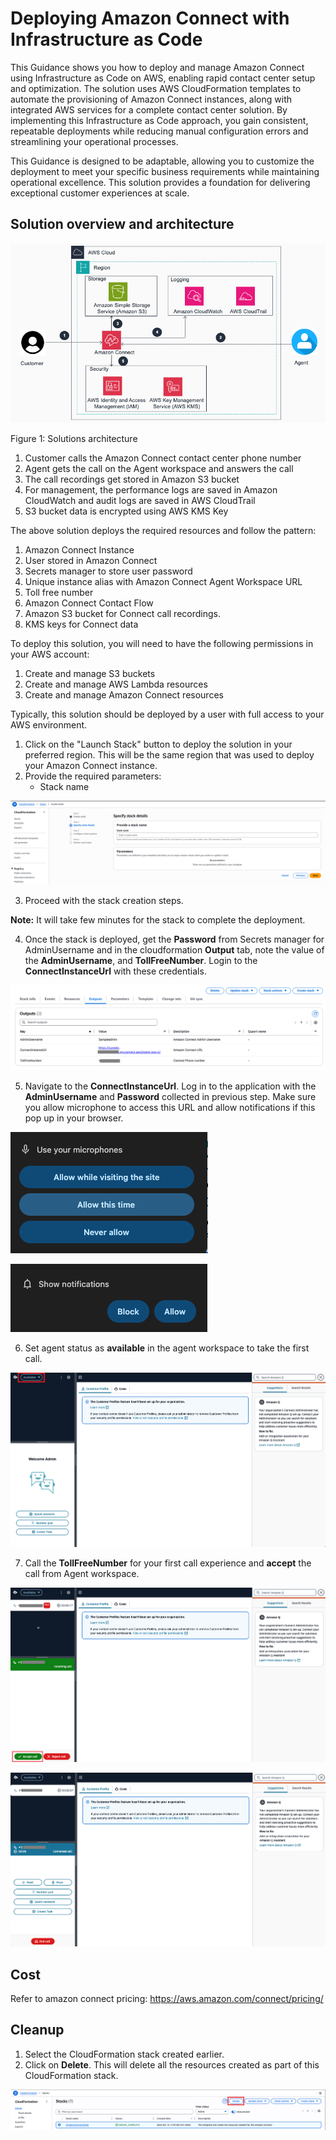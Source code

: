 # Deploying Amazon Connect with Infrastructure as Code

This Guidance shows you how to deploy and manage Amazon Connect using Infrastructure as Code on AWS, enabling rapid contact center setup and optimization. The solution uses AWS CloudFormation templates to automate the provisioning of Amazon Connect instances, along with integrated AWS services for a complete contact center solution. By implementing this Infrastructure as Code approach, you gain consistent, repeatable deployments while reducing manual configuration errors and streamlining your operational processes.

This Guidance is designed to be adaptable, allowing you to customize the deployment to meet your specific business requirements while maintaining operational excellence. This solution provides a foundation for delivering exceptional customer experiences at scale.

## Solution overview and architecture

![Architecture](/assets/Architecture.png)

Figure 1: Solutions architecture

1.	Customer calls the Amazon Connect contact center phone number
2.	Agent gets the call on the Agent workspace and answers the call
3.	The call recordings get stored in Amazon S3 bucket
4.	For management, the performance logs are saved in Amazon CloudWatch and audit logs are saved in AWS CloudTrail
5.	S3 bucket data is encrypted using AWS KMS Key

The above solution deploys the required resources and follow the pattern:

1.	Amazon Connect Instance
2.	User stored in Amazon Connect
3.  Secrets manager to store user password
4.	Unique instance alias with Amazon Connect Agent Workspace URL
5.	Toll free number
6.	Amazon Connect Contact Flow
7.	Amazon S3 bucket for Connect call recordings.
8.	KMS keys for Connect data

To deploy this solution, you will need to have the following permissions in your AWS account:

1.	Create and manage S3 buckets
2.	Create and manage AWS Lambda resources
3.	Create and manage Amazon Connect resources

Typically, this solution should be deployed by a user with full access to your AWS environment.

1.	Click on the "Launch Stack" button to deploy the solution in your preferred region. This will be the same region that was used to deploy your Amazon Connect instance.
2.	Provide the required parameters:
    - Stack name

![Createstack](/assets/Createstack.png)

3.	Proceed with the stack creation steps.

**Note:** It will take few minutes for the stack to complete the deployment.

4.	Once the stack is deployed, get the **Password** from Secrets manager for AdminUsername and in the cloudformation **Output** tab, note the value of the **AdminUsername**, and **TollFreeNumber**. Login to the **ConnectInstanceUrl** with these credentials. 

![Stackoutput](/assets/Stackoutput.png)

5.	Navigate to the **ConnectInstanceUrl**. Log in to the application with the **AdminUsername** and **Password** collected in previous step. Make sure you allow microphone to access this URL and allow notifications if this pop up in your browser.

![Notification](/assets/Notification.png)

![Allow](/assets/Allow.png)

6.	Set agent status as **available** in the agent workspace to take the first call.

![CCP](/assets/CCP.png)

7.	Call the **TollFreeNumber** for your first call experience and **accept** the call from Agent workspace.

![Incomingcall](/assets/Incomingcall.png)

![Answeredcall](/assets/Answeredcall.png)

## Cost

Refer to amazon connect pricing: https://aws.amazon.com/connect/pricing/

## Cleanup
1.	Select the CloudFormation stack created earlier.
2.	Click on **Delete**. This will delete all the resources created as part of this CloudFormation stack.

![Deletestack](/assets/Deletestack.png)